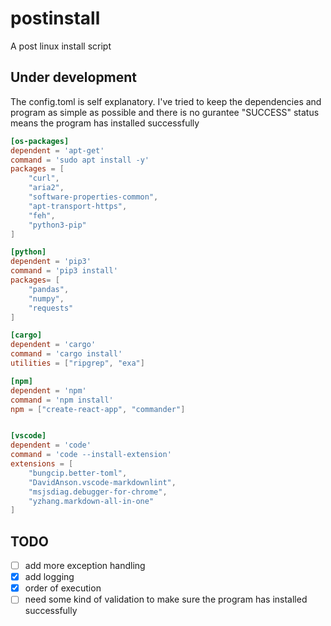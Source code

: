 # postinstall

A post linux install script 

## Under development

The config.toml is self explanatory.
I've tried to keep the dependencies and program as simple as possible
and there is no gurantee "SUCCESS" status means the program has installed successfully


```toml
[os-packages]
dependent = 'apt-get'
command = 'sudo apt install -y'
packages = [
	"curl",
	"aria2",
	"software-properties-common",
	"apt-transport-https",
	"feh",
	"python3-pip"
]

[python]
dependent = 'pip3'
command = 'pip3 install'
packages= [
	"pandas",
	"numpy",
	"requests"
]

[cargo]
dependent = 'cargo'
command = 'cargo install'
utilities = ["ripgrep", "exa"]

[npm]
dependent = 'npm'
command = 'npm install'
npm = ["create-react-app", "commander"]


[vscode]
dependent = 'code'
command = 'code --install-extension'
extensions = [
	"bungcip.better-toml",
	"DavidAnson.vscode-markdownlint",
	"msjsdiag.debugger-for-chrome",
	"yzhang.markdown-all-in-one"
]

```

## TODO

- [ ] add more exception handling 
- [x] add logging
- [x] order of execution 
- [ ] need some kind of validation to make sure the program has installed successfully 
